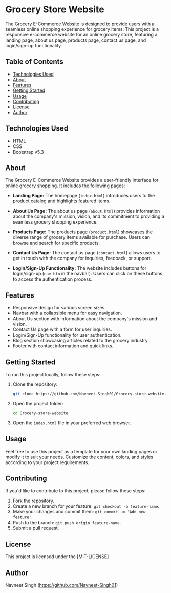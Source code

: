 # Grocery Store Website

The Grocery E-Commerce Website is designed to provide users with a seamless online shopping experience for grocery items. This project is a responsive e-commerce website for an online grocery store, featuring a landing page, about us page, products page, contact us page, and login/sign-up functionality.

## Table of Contents

- [Technologies Used](#technologies-used)
- [About](#about)
- [Features](#features)
- [Getting Started](#getting-started)
- [Usage](#usage)
- [Contributing](#contributing)
- [License](#license)
- [Author](#author)

## Technologies Used

- HTML
- CSS
- Bootstrap v5.3

## About

The Grocery E-Commerce Website provides a user-friendly interface for online grocery shopping. It includes the following pages:

- **Landing Page:** The homepage (`index.html`) introduces users to the product catalog and highlights featured items.

- **About Us Page:** The about us page (`about.html`) provides information about the company's mission, vision, and its commitment to providing a seamless grocery shopping experience.

- **Products Page:** The products page (`product.html`) showcases the diverse range of grocery items available for purchase. Users can browse and search for specific products.

- **Contact Us Page:** The contact us page (`contact.html`) allows users to get in touch with the company for inquiries, feedback, or support.

- **Login/Sign-Up Functionality:** The website includes buttons for login/sign-up (`nav-btn` in the navbar). Users can click on these buttons to access the authentication process.

## Features

- Responsive design for various screen sizes.
- Navbar with a collapsible menu for easy navigation.
- About Us section with information about the company's mission and vision.
- Contact Us page with a form for user inquiries.
- Login/Sign-Up functionality for user authentication.
- Blog section showcasing articles related to the grocery industry.
- Footer with contact information and quick links.


## Getting Started

To run this project locally, follow these steps:

1. Clone the repository:

   ```bash
   git clone https://github.com/Navneet-Singh01/Grocery-store-website.git

2. Open the project folder:

   ```bash
   cd Grocery-store-website

3. Open the `index.html` file in your preferred web browser.

## Usage

Feel free to use this project as a template for your own landing pages or modify it to suit your needs. Customize the content, colors, and styles according to your project requirements.

## Contributing

If you'd like to contribute to this project, please follow these steps:

1. Fork the repository.
2. Create a new branch for your feature: `git checkout -b feature-name`.
3. Make your changes and commit them: `git commit -m 'Add new feature'`.
4. Push to the branch: `git push origin feature-name`.
5. Submit a pull request.

## License
   
This project is licensed under the [MIT-LICENSE]

## Author

Navneet Singh (https://github.com/Navneet-Singh01)